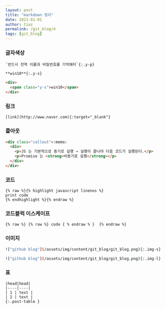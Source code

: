 ```yaml
---
layout: post
title: "markdown 정리"
date: 2021-01-01
author: tiaz
permalink: /git_blog/4
tags: [git_blog]
---
```

### 글자색상
```text
`반드시 전역 이름과 비밀번호를 기억해자`{:.y-p}

**win10**{:.y-s}
```

```html
<div>
  <span class="y-s">win10</span>
</div>
```

### 링크
```text
[link](http://www.naver.com){:target="_blank"}
```

### 콜아웃
```html
<div class="callout">:memo:
  <div>
    <p>JS 는 기본적으로 동기로 실행 → 실행이 끝나야 다음 코드가 실행된다.</p>
    <p>Promise 는 <strong>비동기로 실행</strong></p>
  </div>
</div>
```

### 코드
```text
{% raw %}{% highlight javascript linenos %}
print code
{% endhighlight %}{% endraw %}
```

### 코드블럭 이스케이프
```text
{% raw %} {% raw %} code { % endraw % }  {% endraw %}
```

### 이미지
```bash
!["github blog"](/assets/img/content/git_blog/git_blog.png){:.img-s}

!["github blog"](/assets/img/content/git_blog/git_blog.png){:.img-l}
```

### 표
```text
|head|head|
|----|----|
| 1 | text |
| 2 | text |
{:.post-table }
```